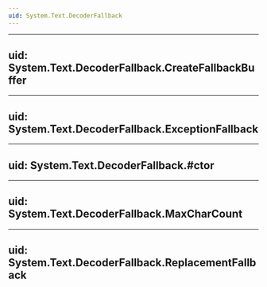 ```yaml
---
uid: System.Text.DecoderFallback
---
```


---
uid: System.Text.DecoderFallback.CreateFallbackBuffer
---

---
uid: System.Text.DecoderFallback.ExceptionFallback
---

---
uid: System.Text.DecoderFallback.#ctor
---

---
uid: System.Text.DecoderFallback.MaxCharCount
---

---
uid: System.Text.DecoderFallback.ReplacementFallback
---
